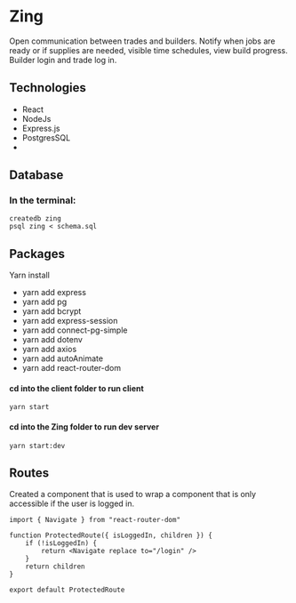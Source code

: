 # Zing

Open communication between trades and builders. Notify when jobs are ready or if supplies are needed, visible time schedules, view build progress. Builder login and trade log in.

## Technologies

-   React
-   NodeJs
-   Express.js
-   PostgresSQL
-

## Database

### In the terminal:

    createdb zing
    psql zing < schema.sql

## Packages

Yarn install

-   yarn add express
-   yarn add pg
-   yarn add bcrypt
-   yarn add express-session
-   yarn add connect-pg-simple
-   yarn add dotenv
-   yarn add axios
-   yarn add autoAnimate
-   yarn add react-router-dom

#### cd into the client folder to run client

    yarn start

#### cd into the Zing folder to run dev server

    yarn start:dev

## Routes

Created a component that is used to wrap a component that is only accessible if the user is logged in.

```
import { Navigate } from "react-router-dom"

function ProtectedRoute({ isLoggedIn, children }) {
    if (!isLoggedIn) {
        return <Navigate replace to="/login" />
    }
    return children
}

export default ProtectedRoute
```
